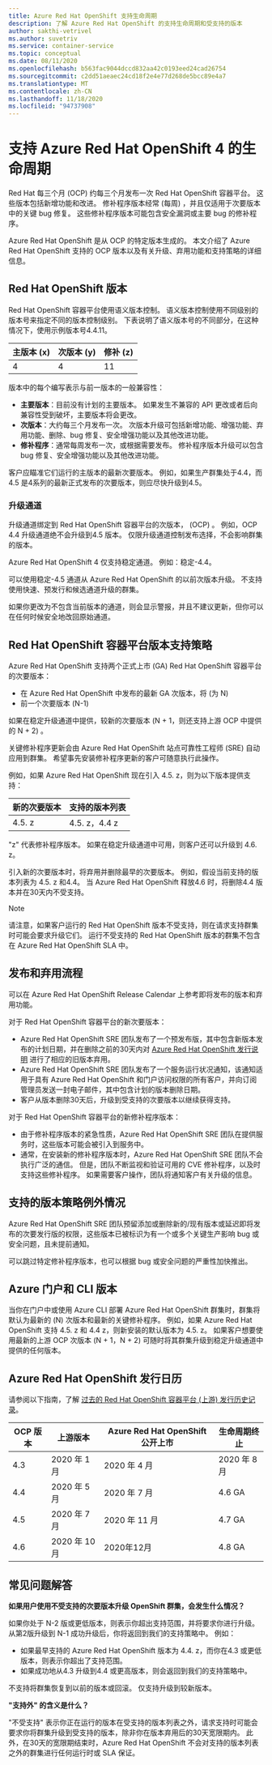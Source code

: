 ```yaml
---
title: Azure Red Hat OpenShift 支持生命周期
description: 了解 Azure Red Hat OpenShift 的支持生命周期和受支持的版本
author: sakthi-vetrivel
ms.author: suvetriv
ms.service: container-service
ms.topic: conceptual
ms.date: 08/11/2020
ms.openlocfilehash: b563fac9044dccd832aa42c0193eed24cad26754
ms.sourcegitcommit: c2dd51aeaec24cd18f2e4e77d268de5bcc89e4a7
ms.translationtype: MT
ms.contentlocale: zh-CN
ms.lasthandoff: 11/18/2020
ms.locfileid: "94737908"
---
```

# <a name="support-lifecycle-for-azure-red-hat-openshift-4"></a>支持 Azure Red Hat OpenShift 4 的生命周期

Red Hat 每三个月 (OCP) 约每三个月发布一次 Red Hat OpenShift 容器平台。 这些版本包括新增功能和改进。 修补程序版本经常 (每周) ，并且仅适用于次要版本中的关键 bug 修复。 这些修补程序版本可能包含安全漏洞或主要 bug 的修补程序。

Azure Red Hat OpenShift 是从 OCP 的特定版本生成的。 本文介绍了 Azure Red Hat OpenShift 支持的 OCP 版本以及有关升级、弃用功能和支持策略的详细信息。

## <a name="red-hat-openshift-versions"></a>Red Hat OpenShift 版本

Red Hat OpenShift 容器平台使用语义版本控制。 语义版本控制使用不同级别的版本号来指定不同的版本控制级别。 下表说明了语义版本号的不同部分，在这种情况下，使用示例版本号4.4.11。

|主版本 (x) |次版本 (y) |修补 (z) |
|-|-|-|
|4|4|11|

版本中的每个编写表示与前一版本的一般兼容性：

* **主要版本**：目前没有计划的主要版本。 如果发生不兼容的 API 更改或者后向兼容性受到破坏，主要版本将会更改。
* **次版本**：大约每三个月发布一次。 次版本升级可包括新增功能、增强功能、弃用功能、删除、bug 修复、安全增强功能以及其他改进功能。
* **修补程序**：通常每周发布一次，或根据需要发布。 修补程序版本升级可以包含 bug 修复、安全增强功能以及其他改进功能。

客户应瞄准它们运行的主版本的最新次要版本。 例如，如果生产群集处于4.4，而4.5 是4系列的最新正式发布的次要版本，则应尽快升级到4.5。

### <a name="upgrade-channels"></a>升级通道

升级通道绑定到 Red Hat OpenShift 容器平台的次版本， (OCP) 。 例如，OCP 4.4 升级通道绝不会升级到4.5 版本。 仅限升级通道控制发布选择，不会影响群集的版本。

Azure Red Hat OpenShift 4 仅支持稳定通道。 例如：稳定-4.4。

可以使用稳定-4.5 通道从 Azure Red Hat OpenShift 的以前次版本升级。 不支持使用快速、预发行和候选通道升级的群集。

如果你更改为不包含当前版本的通道，则会显示警报，并且不建议更新，但你可以在任何时候安全地改回原始通道。

## <a name="red-hat-openshift-container-platform-version-support-policy"></a>Red Hat OpenShift 容器平台版本支持策略

Azure Red Hat OpenShift 支持两个正式上市 (GA) Red Hat OpenShift 容器平台的次要版本：
* 在 Azure Red Hat OpenShift 中发布的最新 GA 次版本，将 (为 N) 
* 前一个次要版本 (N-1) 

如果在稳定升级通道中提供，较新的次要版本 (N + 1，则还支持上游 OCP 中提供的 N + 2) 。

关键修补程序更新会由 Azure Red Hat OpenShift 站点可靠性工程师 (SRE) 自动应用到群集。 希望事先安装修补程序更新的客户可随意执行此操作。

例如，如果 Azure Red Hat OpenShift 现在引入 4.5. z，则为以下版本提供支持：

|新的次要版本|支持的版本列表|
|-|-|
|4.5. z|4.5. z，4.4 z|

"z" 代表修补程序版本。 如果在稳定升级通道中可用，则客户还可以升级到 4.6. z。

引入新的次要版本时，将弃用并删除最早的次要版本。 例如，假设当前支持的版本列表为 4.5. z 和4.4。 当 Azure Red Hat OpenShift 释放4.6 时，将删除4.4 版本并在30天内不受支持。

> [!NOTE]
> 请注意，如果客户运行的 Red Hat OpenShift 版本不受支持，则在请求支持群集时可能会要求升级它们。 运行不受支持的 Red Hat OpenShift 版本的群集不包含在 Azure Red Hat OpenShift SLA 中。

## <a name="release-and-deprecation-process"></a>发布和弃用流程

可以在 Azure Red Hat OpenShift Release Calendar 上参考即将发布的版本和弃用功能。

对于 Red Hat OpenShift 容器平台的新次要版本：
* Azure Red Hat OpenShift SRE 团队发布了一个预发布版，其中包含新版本发布的计划日期，并在删除之前的30天内对 [Azure Red Hat OpenShift 发行说明](https://github.com/Azure/OpenShift/releases) 进行了相应的旧版本弃用。
* Azure Red Hat OpenShift SRE 团队发布了一个服务运行状况通知，该通知适用于具有 Azure Red Hat OpenShift 和门户访问权限的所有客户，并向订阅管理员发送一封电子邮件，其中包含计划的版本删除日期。
* 客户从版本删除30天后，升级到受支持的次要版本以继续获得支持。

对于 Red Hat OpenShift 容器平台的新修补程序版本：
* 由于修补程序版本的紧急性质，Azure Red Hat OpenShift SRE 团队在提供服务时，这些版本可能会被引入到服务中。
* 通常，在安装新的修补程序版本时，Azure Red Hat OpenShift SRE 团队不会执行广泛的通信。 但是，团队不断监视和验证可用的 CVE 修补程序，以及时支持这些修补程序。 如果需要客户操作，团队将通知客户有关升级的信息。

## <a name="supported-versions-policy-exceptions"></a>支持的版本策略例外情况

Azure Red Hat OpenShift SRE 团队预留添加或删除新的/现有版本或延迟即将发布的次要发行版的权限，这些版本已被标识为有一个或多个关键生产影响 bug 或安全问题，且未提前通知。

可以跳过特定修补程序版本，也可以根据 bug 或安全问题的严重性加快推出。

## <a name="azure-portal-and-cli-versions"></a>Azure 门户和 CLI 版本

当你在门户中或使用 Azure CLI 部署 Azure Red Hat OpenShift 群集时，群集将默认为最新的 (N) 次版本和最新的关键修补程序。 例如，如果 Azure Red Hat OpenShift 支持 4.5. z 和 4.4 z，则新安装的默认版本为 4.5. z。 如果客户想要使用最新的上游 OCP 次版本 (N + 1，N + 2) 可随时将其群集升级到稳定升级通道中提供的任何版本。

## <a name="azure-red-hat-openshift-release-calendar"></a>Azure Red Hat OpenShift 发行日历

请参阅以下指南，了解 [过去的 Red Hat OpenShift 容器平台 (上游) 发行历史记录](https://access.redhat.com/support/policy/updates/openshift/#dates)。

|OCP 版本|上游版本|Azure Red Hat OpenShift 公开上市|生命周期终止|
|-|-|-|-|
|4.3|2020 年 1 月|2020 年 4 月| 2020 年 8 月|
|4.4|2020 年 5 月|2020 年 7 月|4.6 GA|
|4.5|2020 年 7 月| 2020 年 11 月|4.7 GA
|4.6|2020 年 10 月| 2020年12月|4.8 GA|

## <a name="faq"></a>常见问题解答

**如果用户使用不受支持的次要版本升级 OpenShift 群集，会发生什么情况？**

如果你处于 N-2 版或更低版本，则表示你超出支持范围，并将要求你进行升级。 从第2版升级到 N-1 成功升级后，你将返回到我们的支持策略中。 例如：
* 如果最早支持的 Azure Red Hat OpenShift 版本为 4.4. z，而你在4.3 或更低版本，则表示你超出了支持范围。
* 如果成功地从4.3 升级到4.4 或更高版本，则会返回到我们的支持策略中。

不支持将群集恢复到以前的版本或回滚。 仅支持升级到较新版本。

**"支持外" 的含义是什么？**

"不受支持" 表示你正在运行的版本在受支持的版本列表之外，请求支持时可能会要求你将群集升级到受支持的版本，除非你在版本弃用后的30天宽限期内。 此外，在30天的宽限期结束时，Azure Red Hat OpenShift 不会对支持的版本列表之外的群集进行任何运行时或 SLA 保证。
